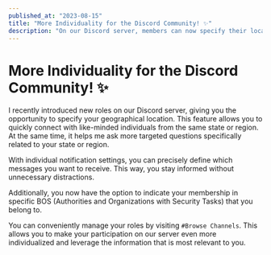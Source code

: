 ```yaml
---
published_at: "2023-08-15"
title: "More Individuality for the Discord Community! ✨"
description: "On our Discord server, members can now specify their location, notifications, and affiliation with BOS (Authorities and Organizations with Security Tasks) for more targeted interactions."
---
```


# More Individuality for the Discord Community! ✨
I recently introduced new roles on our Discord server, giving you the opportunity to specify your geographical location. This feature allows you to quickly connect with like-minded individuals from the same state or region. At the same time, it helps me ask more targeted questions specifically related to your state or region.

With individual notification settings, you can precisely define which messages you want to receive. This way, you stay informed without unnecessary distractions.

Additionally, you now have the option to indicate your membership in specific BOS (Authorities and Organizations with Security Tasks) that you belong to.

You can conveniently manage your roles by visiting `#Browse Channels`. This allows you to make your participation on our server even more individualized and leverage the information that is most relevant to you.